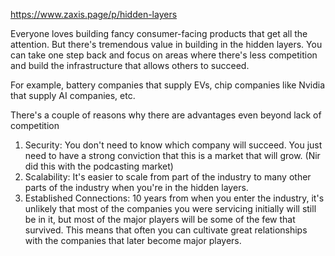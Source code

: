 https://www.zaxis.page/p/hidden-layers

Everyone loves building fancy consumer-facing products that get all the attention. But there's tremendous value in building in the hidden layers. You can take one step back and focus on areas where there's less competition and build the infrastructure that allows others to succeed. 

For example, battery companies that supply EVs, chip companies like Nvidia that supply AI companies, etc. 

There's a couple of reasons why there are advantages even beyond lack of competition
1. Security: You don't need to know which company will succeed. You just need to have a strong conviction that this is a market that will grow. (Nir did this with the podcasting market)
2. Scalability: It's easier to scale from part of the industry to many other parts of the industry when you're in the hidden layers. 
3. Established Connections: 10 years from when you enter the industry, it's unlikely that most of the companies you were servicing initially will still be in it, but most of the major players will be some of the few that survived. This means that often you can cultivate great relationships with the companies that later become major players. 

